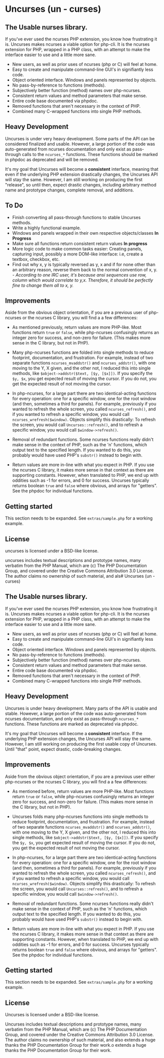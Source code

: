 # Uncurses (un - curses)
## The **U**sable **n**urses library. 

If you've ever used the ncurses PHP extension, you know how frustrating it is.  Uncurses makes ncurses a viable option for php-cli.  It is the ncurses extension for PHP, wrapped in a PHP class, with an attempt to make the interface easier to use and a little more sane.

 * New users, as well as prior uses of ncurses (php or C) will feel at home.
 * Easy to create and manipulate command-line GUI's in signifiantly less code.
 * Object oriented interface.  Windows and panels represented by objects.
 * No pass-by-reference to functions (methods).
 * Subjectively better function (method) names over php-ncurses.
 * Consistent return values and method parameters that make sense.
 * Entire code base documented via phpdoc.
 * Removed functions that aren't necessary in the context of PHP.
 * Combined many C-wrapped functions into single PHP methods.  

## Heavy Development ##
Uncurses is under very heavy development.  Some parts of the API can be considered finalized and usable.  However, a large portion of the code was auto-generated from ncurses documentation and only exist as pass-through calls to the `ncurses_*` functions.  These functions should be marked in phpdoc as deprecated and will be removed.

It's my goal that Uncurses will become a __consistent__ interface, meaning that even if the underlying PHP extension drastically changes, the Uncurses API will stay the same.  However, I am still working on producing the first "release", so until then, expect drastic changes, including arbitrary method name and prototype changes, complete removal, and additions.

## To Do ##
 * Finish converting all pass-through functions to stable Uncurses methods.  
 * Write a highly functional example.
 * Windows and panels wrapped in their own respective objects/classes **In Progress**
 * Make sure all functions return consistent return values **In progress**
 * More logic code to make common tasks easier: Creating panels, capturing input, possibly a more DOM-like interface: i.e, create a textbox, checkbox, etc.
 * Find out why x, y is typically reversed as y, x and if for none other than an arbitrary reason, reverse them back to the normal convention of x, y. - *According to one IRC user, it's because ansi sequences use row, column which would correlate to y,x.  Therefore, it should be perfectly fine to change them all to x, y.*

## Improvements
Aside from the obvious object orientation, if you are a previous user of php-ncurses or the ncurses C library, you will find a a few differences:

 * As mentioned previously, return values are more PHP-like.  Most functions return ``true`` or ``false``, while php-ncurses confusingly returns an integer zero for success, and non-zero for failure.  (This makes more sense in the C library, but not in PHP).

 * Many php-ncurses functions are folded into single methods to reduce footprint, documentation, and frustration.  For example, instead of two separate functions `ncurses_mvaddstr()` and `ncurses_addstr()`, with one moving to the Y, X given, and the other not, I reduced this into single methods, like `$object->addstr($text, [$y, [$x]])`.  If you specify the `$y, $x`, you get expected result of moving the cursor.  If you do not, you get the expected result of not moving the cursor.

 * In php-ncurses, for a large part there are two identical-acting functions for every operation: one for a specific window, one for the root window (and then, sometimes a third for panels).  For example, previously if you wanted to refresh the whole screen, you called ``ncurses_refresh()``, and if you wanted to refresh a specific window, you would call ``ncurses_wrefresh($window)``.  Objects simplify this drastically: To refresh the screen, you would call ``Uncurses::refresh()``, and to refresh a specific window, you would call ``$window->refresh()``.

 * Removal of redundant functions.  Some ncurses functions really didn't make sense in the context of PHP, such as the 'n' functions, which output text to the specified length.  If you wanted to do this, you probably would have used PHP's `substr()` instead to begin with.

 * Return values are more in-line with what you expect in PHP.  If you use the ncurses C library, it makes more sense in that context as there are supporting constants.  However, when translated to PHP, we end up with oddities such as -1 for errors, and 0 for success.   Uncurses typically returns boolean `true` and `false` where obvious, and arrays for "getters".  See the phpdoc for individual functions.

## Getting started ##

This section needs to be expanded.  See ``extras/sample.php`` for a working example.

## License ##
uncurses is licensed under a BSD-like license.

uncurses includes textual descriptions and prototype names, many verbatim
from the PHP Manual, which are (c) The PHP Documentation Group, and covered
under the Creative Commons Attribution 3.0 License.  The author claims no
ownership of such material, and als# Uncurses (un - curses)
## The **U**sable **n**urses library. 

If you've ever used the ncurses PHP extension, you know how frustrating it is.  Uncurses makes ncurses a viable option for php-cli.  It is the ncurses extension for PHP, wrapped in a PHP class, with an attempt to make the interface easier to use and a little more sane.

 * New users, as well as prior uses of ncurses (php or C) will feel at home.
 * Easy to create and manipulate command-line GUI's in signifiantly less code.
 * Object oriented interface.  Windows and panels represented by objects.
 * No pass-by-reference to functions (methods).
 * Subjectively better function (method) names over php-ncurses.
 * Consistent return values and method parameters that make sense.
 * Entire code base documented via phpdoc.
 * Removed functions that aren't necessary in the context of PHP.
 * Combined many C-wrapped functions into single PHP methods.  

## Heavy Development ##
Uncurses is under  heavy development.  Many parts of the API is usable and stable.  However, a large portion of the code was auto-generated from ncurses documentation, and only exist as pass-through `ncurses_*` functions.  These functions are marked as deprecated via phpdoc.  

It's my goal that Uncurses will become a __consistent__ interface.  If the underlying PHP extension changes, the Uncurses API will stay the same. However, I am still working on producing the first usable copy of Uncurses.  Until "that" point, expect drastic, code-breaking changes.

## Improvements
Aside from the obvious object orientation, if you are a previous user either php-ncurses or the ncurses C library, you will find a a few differences:

 * As mentioned before, return values are more PHP-like.  Most functions return ``true`` or ``false``, while php-ncurses confusingly returns an integer zero for success, and non-zero for failure.  (This makes more sense in the C library, but not in PHP).

 * Uncurses folds many php-ncurses functions into single methods to reduce footprint, documentation, and frustration.  For example, instead of two separate functions `ncurses_mvaddstr()` and `ncurses_addstr()`, with one moving to the Y, X given, and the other not, I reduced this into single methods, like `$object->addstr($text, [$y, [$x]])`.  If you specify the `$y, $x`, you get expected result of moving the cursor.  If you do not, you get the expected result of not moving the cursor.

 * In php-ncurses, for a large part there are two identical-acting functions for every operation: one for a specific window, one for the root window (and then, sometimes a third for panels).  For example, previously if you wanted to refresh the whole screen, you called ``ncurses_refresh()``, and if you wanted to refresh a specific window, you would call ``ncurses_wrefresh($window)``.  Objects simplify this drastically: To refresh the screen, you would call ``Uncurses::refresh()``, and to refresh a specific window, you would call ``$window->refresh()``.

 * Removal of redundant functions.  Some ncurses functions really didn't make sense in the context of PHP, such as the 'n' functions, which output text to the specified length.  If you wanted to do this, you probably would have used PHP's `substr()` instead to begin with.

 * Return values are more in-line with what you expect in PHP.  If you use the ncurses C library, it makes more sense in that context as there are supporting constants.  However, when translated to PHP, we end up with oddities such as -1 for errors, and 0 for success.   Uncurses typically returns boolean `true` and `false` where obvious, and arrays for "getters".  See the phpdoc for individual functions.

## Getting started ##

This section needs to be expanded.  See ``extras/sample.php`` for a working example.

## License ##
Uncurses is licensed under a BSD-like license.

Uncurses includes textual descriptions and prototype names, many verbatim
from the PHP Manual, which are (c) The PHP Documentation Group, and covered
under the Creative Commons Attribution 3.0 License.  The author claims no
ownership of such material, and also extends a huge thanks the PHP
Documentation Group for their work.o extends a huge thanks the PHP
Documentation Group for their work.